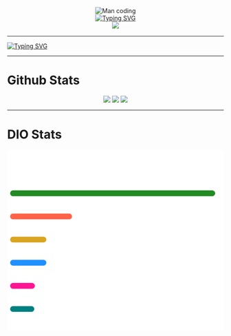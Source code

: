 
<div align="center">
  <img src="https://i.giphy.com/media/f3iwJFOVOwuy7K6FFw/giphy.webp" alt="Man coding" />
  <br />
  <a href="https://git.io/typing-svg"><img src="https://readme-typing-svg.demolab.com?font=IBM+Plex+Mono&duration=3000&pause=1000&color=36B821&center=true&vCenter=true&width=435&lines=Bem+vindo+ao+meu+perfil;Welcome+to+my+profile;%E7%A7%81%E3%81%AE%E3%83%97%E3%83%AD%E3%83%95%E3%82%A3%E3%83%BC%E3%83%AB%E3%81%B8%E3%82%88%E3%81%86%E3%81%93%E3%81%9D" alt="Typing SVG" /></a>
  <br />
  
  <a href="https://www.linkedin.com/in/pedrohteles/">
    <img src="https://img.shields.io/badge/LinkedIn-0077B5?style=for-the-badge&logo=linkedin&logoColor=white" />
  </a>
  <br />
</div>

---

<a href="https://git.io/typing-svg"><img src="https://readme-typing-svg.demolab.com?font=IBM+Plex+Mono&size=16&pause=1000&color=42E128&vCenter=true&multiline=true&width=600&height=75&lines=I'm+interested+in+turning+hard+tasks+into+easier+ones;Since 2012 pursuing+awesome+projects+to+be+part+of" alt="Typing SVG" /></a>
<br />

---

# Github Stats

<div align="center">
  <img height="180em" src="https://github-readme-stats-sigma-five.vercel.app/api?username=pitossomo&include_all_commits=true&count_private=true&show_icons=true&theme=merko&hide_border=true&include_all_commits=true" />
  <img height="180em" src="https://streak-stats.demolab.com?user=Pitossomo&theme=merko&hide_border=true&hide=[]" />
  <img height="240em" src="https://github-readme-stats.vercel.app/api/top-langs/?username=pitossomo&layout=compact&langs_count=10&theme=merko&hide_border=true" />
</div>

---

# DIO Stats

<div align="center">
  <img alt="DIO Skills Stats" src="https://raw.githubusercontent.com/Pitossomo/dio-users-api/f59d7c146a2b50cdb3f1a661df7604c6a7fd7fe1/public/skills-example.svg" />
</div>
